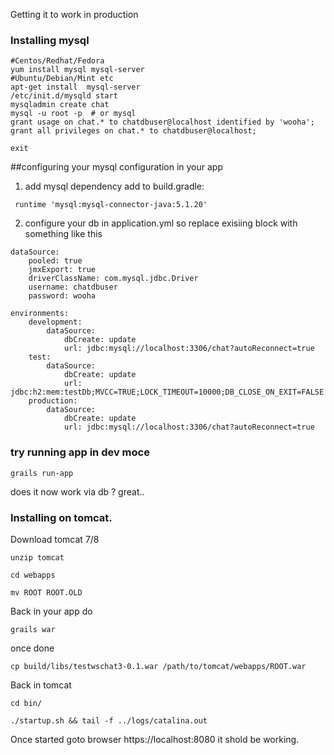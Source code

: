 Getting it to work in production


### Installing mysql
```
#Centos/Redhat/Fedora
yum install mysql mysql-server
#Ubuntu/Debian/Mint etc
apt-get install  mysql-server
/etc/init.d/mysqld start
mysqladmin create chat
mysql -u root -p  # or mysql
grant usage on chat.* to chatdbuser@localhost identified by 'wooha';
grant all privileges on chat.* to chatdbuser@localhost;

exit
```

##configuring your mysql configuration in your app

1. add mysql dependency add to build.gradle:
```
 runtime 'mysql:mysql-connector-java:5.1.20'
```

2. configure your db in application.yml so replace exisiing block with something like this
```
dataSource:
    pooled: true
    jmxExport: true
    driverClassName: com.mysql.jdbc.Driver
    username: chatdbuser
    password: wooha

environments:
    development:
        dataSource:
            dbCreate: update
            url: jdbc:mysql://localhost:3306/chat?autoReconnect=true
    test:
        dataSource:
            dbCreate: update
            url: jdbc:h2:mem:testDb;MVCC=TRUE;LOCK_TIMEOUT=10000;DB_CLOSE_ON_EXIT=FALSE
    production:
        dataSource:
            dbCreate: update
            url: jdbc:mysql://localhost:3306/chat?autoReconnect=true

```
### try running app in dev moce
```
grails run-app
```
does it now work via db ?  great..


### Installing on tomcat.

Download tomcat 7/8
```
unzip tomcat

cd webapps

mv ROOT ROOT.OLD
```

Back in your app do
```
grails war
```
once done

```
cp build/libs/testwschat3-0.1.war /path/to/tomcat/webapps/ROOT.war
```

Back in tomcat
 ```
cd bin/

./startup.sh && tail -f ../logs/catalina.out
 ```

 Once started goto browser https://localhost:8080 it shold be working.




